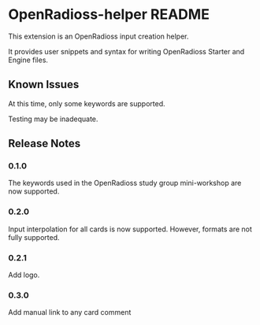 # OpenRadioss-helper README

This extension is an OpenRadioss input creation helper.

It provides user snippets and syntax for writing OpenRadioss Starter and Engine files.

## Known Issues

At this time, only some keywords are supported.

Testing may be inadequate. 

## Release Notes

### 0.1.0

The keywords used in the OpenRadioss study group mini-workshop are now supported.

### 0.2.0

Input interpolation for all cards is now supported. However, formats are not fully supported.

### 0.2.1

Add logo.

### 0.3.0

Add manual link to any card comment